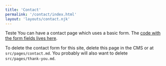 ```yaml
---
title: 'Contact'
permalink: '/contact/index.html'
layout: 'layouts/contact.njk'
---
```


Teste You can have a contact page which uses a basic form. The [code with the form fields lives here](https://github.com/hankchizljaw/hylia/blob/master/src/_includes/layouts/contact.njk). 

To delete the contact form for this site, delete this page in the CMS or at `src/pages/contact.md`. You probably will also want to delete `src/pages/thank-you.md`.

